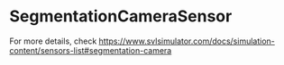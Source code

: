 # SegmentationCameraSensor

For more details, check https://www.svlsimulator.com/docs/simulation-content/sensors-list#segmentation-camera
